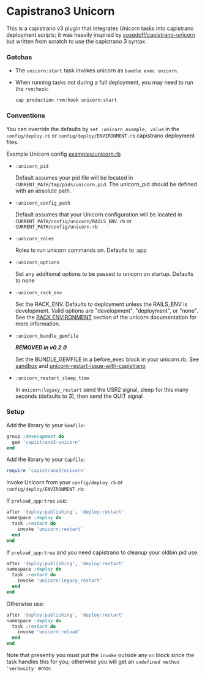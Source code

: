 # Capistrano3 Unicorn

This is a capistrano v3 plugin that integrates Unicorn tasks into capistrano deployment scripts; it was heavily inspired by [sosedoff/capistrano-unicorn](https://github.com/sosedoff/capistrano-unicorn) but written from scratch to use the capistrano 3 syntax.

### Gotchas

- The `unicorn:start` task invokes unicorn as `bundle exec unicorn`.

- When running tasks not during a full deployment, you may need to run the `rvm:hook`:

    `cap production rvm:hook unicorn:start`

### Conventions

You can override the defaults by `set :unicorn_example, value` in the `config/deploy.rb` or `config/deploy/ENVIRONMENT.rb` capistrano deployment files.

Example Unicorn config [examples/unicorn.rb](https://github.com/tablexi/capistrano3-unicorn/blob/master/examples/unicorn.rb)

- `:unicorn_pid`

    Default assumes your pid file will be located in `CURRENT_PATH/tmp/pids/unicorn.pid`. The unicorn_pid should be defined with an absolute path.

- `:unicorn_config_path`

    Default assumes that your Unicorn configuration will be located in `CURRENT_PATH/config/unicorn/RAILS_ENV.rb` or `CURRENT_PATH/config/unicorn.rb`

- `:unicorn_roles`

    Roles to run unicorn commands on. Defaults to :app

- `:unicorn_options`

    Set any additional options to be passed to unicorn on startup. Defaults to none

- `:unicorn_rack_env`

    Set the RACK_ENV. Defaults to deployment unless the RAILS_ENV is development. Valid options are "development", "deployment", or "none". See the [RACK ENVIRONMENT](http://unicorn.bogomips.org/unicorn_1.html) section of the unicorn documentation for more information.

- `:unicorn_bundle_gemfile`

    ***REMOVED in v0.2.0***

    Set the BUNDLE_GEMFILE in a before_exec block in your unicorn.rb. See [sandbox](http://unicorn.bogomips.org/Sandbox.html) and [unicorn-restart-issue-with-capistrano](https://stackoverflow.com/questions/8330577/unicorn-restart-issue-with-capistrano)

- `:unicorn_restart_sleep_time`

    In `unicorn:legacy_restart` send the USR2 signal, sleep for this many seconds (defaults to 3), then send the QUIT signal

### Setup

Add the library to your `Gemfile`:

```ruby
group :development do
  gem 'capistrano3-unicorn'
end
```

Add the library to your `Capfile`:

```ruby
require 'capistrano3/unicorn'
```

Invoke Unicorn from your `config/deploy.rb` or `config/deploy/ENVIRONMENT.rb`:

If `preload_app:true` use:

```ruby
after 'deploy:publishing', 'deploy:restart'
namespace :deploy do
  task :restart do
    invoke 'unicorn:restart'
  end
end
```

If `preload_app:true` and you need capistrano to cleanup your oldbin pid use:

```ruby
after 'deploy:publishing', 'deploy:restart'
namespace :deploy do
  task :restart do
    invoke 'unicorn:legacy_restart'
  end
end
```

Otherwise use:

```ruby
after 'deploy:publishing', 'deploy:restart'
namespace :deploy do
  task :restart do
    invoke 'unicorn:reload'
  end
end
```

Note that presently you must put the `invoke` outside any `on` block since the task handles this for you; otherwise you will get an `undefined method 'verbosity'` error.
